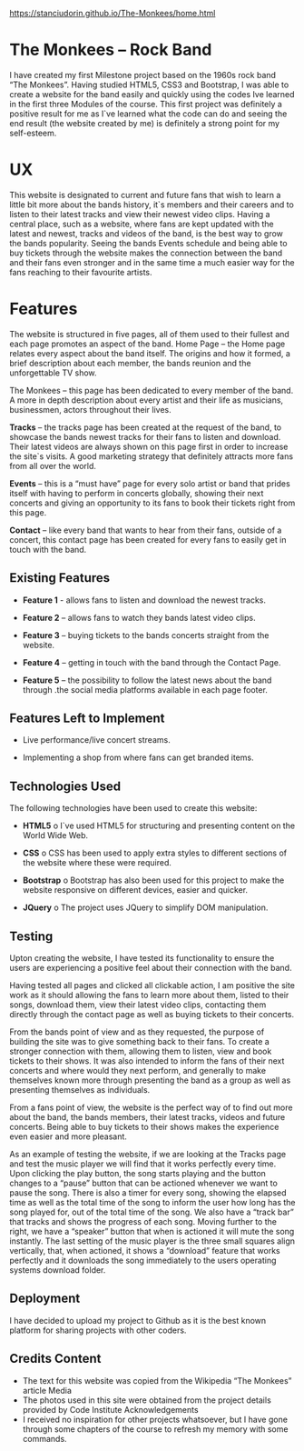https://stanciudorin.github.io/The-Monkees/home.html

# The Monkees – Rock Band

I have created my first Milestone project based on the 1960s rock band “The Monkees”. Having studied HTML5, CSS3 and Bootstrap, I was able to create a website for the band easily and quickly using the codes Ive learned in the first three Modules of the course. This first project was definitely a positive result for me as I`ve learned what the code can do and seeing the end result (the website created by me) is definitely a strong point for my self-esteem.



# UX

This website is designated to current and future fans that wish to learn a little bit more about the bands history, it`s members and their careers and to listen to their latest tracks and view their newest video clips. Having a central place, such as a website, where fans are kept updated with the latest and newest, tracks and videos of the band, is the best way to grow the bands popularity. Seeing the bands Events schedule and being able to buy tickets through the website makes the connection between the band and their fans even stronger and in the same time a much easier way for the fans reaching to their favourite artists.



# Features

The website is structured in five pages, all of them used to their fullest and each page promotes an aspect of the band. Home Page – the Home page relates every aspect about the band itself. The origins and how it formed, a brief description about each member, the bands reunion and the unforgettable TV show.

The Monkees – this page has been dedicated to every member of the band. A more in depth description about every artist and their life as musicians, businessmen, actors throughout their lives.

**Tracks** – the tracks page has been created at the request of the band, to showcase the bands newest tracks for their fans to listen and download. Their latest videos are always shown on this page first in order to increase the site`s visits. A good marketing strategy that definitely attracts more fans from all over the world.

**Events** – this is a “must have” page for every solo artist or band that prides itself with having to perform in concerts globally, showing their next concerts and giving an opportunity to its fans to book their tickets right from this page.

**Contact** – like every band that wants to hear from their fans, outside of a concert, this contact page has been created for every fans to easily get in touch with the band.



## Existing Features

* **Feature 1** - allows fans to listen and download the newest tracks.

*	**Feature 2** – allows fans to watch they bands latest video clips.

*	**Feature 3** – buying tickets to the bands concerts straight from the website.

*	**Feature 4** – getting in touch with the band through the Contact Page.

*	**Feature 5** – the possibility to follow the latest news about the band through .the social media platforms available in each page footer.




## Features Left to Implement

*	Live performance/live concert streams.

*	Implementing a shop from where fans can get branded items.




## Technologies Used

The following technologies have been used to create this website:

*	**HTML5** o	I`ve used HTML5 for structuring and presenting content on the World Wide Web.

*	**CSS** o	CSS has been used to apply extra styles to different sections of the website where these were required.

*	**Bootstrap** o	Bootstrap has also been used for this project to make the website responsive on different devices, easier and quicker.

*	**JQuery** o	The project uses JQuery to simplify DOM manipulation.




## Testing

Upton creating the website, I have tested its functionality to ensure the users are experiencing a positive feel about their connection with the band.

Having tested all pages and clicked all clickable action, I am positive the site work as it should allowing the fans to learn more about them, listed to their songs, download them, view their latest video clips, contacting them directly through the contact page as well as buying tickets to their concerts.

From the bands point of view and as they requested, the purpose of building the site was to give something back to their fans. To create a stronger connection with them, allowing them to listen, view and book tickets to their shows. It was also intended to inform the fans of their next concerts and where would they next perform, and generally to make themselves known more through presenting the band as a group as well as presenting themselves as individuals.

From a fans point of view, the website is the perfect way of to find out more about the band, the bands members, their latest tracks, videos and future concerts. Being able to buy tickets to their shows makes the experience even easier and more pleasant.

As an example of testing the website, if we are looking at the Tracks page and test the music player we will find that it works perfectly every time. Upon clicking the play button, the song starts playing and the button changes to a “pause” button that can be actioned whenever we want to pause the song. There is also a timer for every song, showing the elapsed time as well as the total time of the song to inform the user how long has the song played for, out of the total time of the song. We also have a “track bar” that tracks and shows the progress of each song. Moving further to the right, we have a “speaker” button that when is actioned it will mute the song instantly. The last setting of the music player is the three small squares align vertically, that, when actioned, it shows a “download” feature that works perfectly and it downloads the song immediately to the users operating systems download folder.




## Deployment

I have decided to upload my project to Github as it is the best known platform for sharing projects with other coders. 


## Credits Content 

* The text for this website was copied from the Wikipedia “The Monkees” article Media 
* The photos used in this site were obtained from the project details provided by Code Institute Acknowledgements 
* I received no inspiration for other projects whatsoever, but I have gone through some chapters of the course to refresh my memory with some commands.
